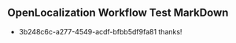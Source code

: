 ## OpenLocalization Workflow Test MarkDown
* 3b248c6c-a277-4549-acdf-bfbb5df9fa81 thanks!

<!--HONumber=Aug16_HO4-->


